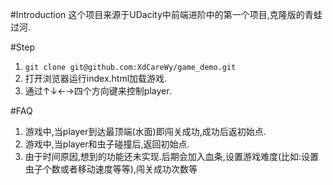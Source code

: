#Introduction
这个项目来源于UDacity中前端进阶中的第一个项目,克隆版的青蛙过河.

#Step
1. ```git clone git@github.com:XdCareWy/game_demo.git```
2. 打开浏览器运行index.html加载游戏.
3. 通过↑↓←→四个方向键来控制player.

#FAQ
1. 游戏中,当player到达最顶端(水面)即闯关成功,成功后返初始点.
2. 游戏中,当player和虫子碰撞后,返回初始点.
3. 由于时间原因,想到的功能还未实现.后期会加入血条,设置游戏难度(比如:设置虫子个数或者移动速度等等),闯关成功次数等